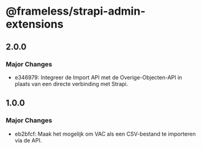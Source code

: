 # @frameless/strapi-admin-extensions

## 2.0.0

### Major Changes

- e346979: Integreer de Import API met de Overige-Objecten-API in plaats van een directe verbinding met Strapi.

## 1.0.0

### Major Changes

- eb2bfcf: Maak het mogelijk om VAC als een CSV-bestand te importeren via de API.
